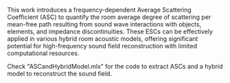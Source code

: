 This work introduces a frequency-dependent Average Scattering Coefficient (ASC) to quantify the room average degree of scattering per mean-free path resulting from sound wave interactions with objects, elements, and impedance discontinuities. These ESCs can be effectively applied in various hybrid room acoustic models, offering significant potential for high-frequency sound field reconstruction with limited computational resources.

Check "ASCandHybridModel.mlx" for the code to extract ASCs and a hybrid model to reconstruct the sound field.